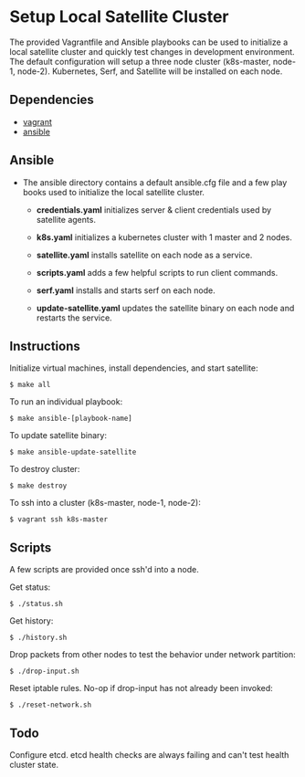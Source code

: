 # Setup Local Satellite Cluster

The provided Vagrantfile and Ansible playbooks can be used to initialize a
local satellite cluster and quickly test changes in development environment.
The default configuration will setup a three node cluster 
(k8s-master, node-1, node-2). Kubernetes, Serf, and Satellite will be installed
on each node.

## Dependencies
*   [vagrant](https://www.vagrantup.com/)
*   [ansible](https://www.ansible.com/)

## Ansible

*   The ansible directory contains a default ansible.cfg file and a few play books
    used to initialize the local satellite cluster.

    -   **credentials.yaml** initializes server & client credentials used by satellite agents.

    -   **k8s.yaml** initializes a kubernetes cluster with 1 master and 2 nodes.

    -   **satellite.yaml** installs satellite on each node as a service.

    -   **scripts.yaml** adds a few helpful scripts to run client commands.

    -   **serf.yaml** installs and starts serf on each node.

    -   **update-satellite.yaml** updates the satellite binary on each node and 
        restarts the service.


## Instructions

Initialize virtual machines, install dependencies, and start satellite:
```console
$ make all
```

To run an individual playbook:
```console
$ make ansible-[playbook-name]
```

To update satellite binary:
```console
$ make ansible-update-satellite
```

To destroy cluster:
```console
$ make destroy
```

To ssh into a cluster (k8s-master, node-1, node-2):
```console
$ vagrant ssh k8s-master
```

## Scripts

A few scripts are provided once ssh'd into a node.

Get status:
```console
$ ./status.sh
```

Get history:
```console
$ ./history.sh
```

Drop packets from other nodes to test the behavior under network partition:
```console
$ ./drop-input.sh
```

Reset iptable rules. No-op if drop-input has not already been invoked:
```console
$ ./reset-network.sh
```

## Todo

Configure etcd. etcd health checks are always failing and can't test health
cluster state.